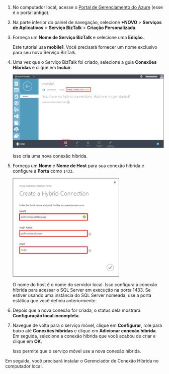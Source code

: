 
1. No computador local, acesse o [Portal de Gerenciamento do Azure](http://manager.windowsazure.com) (esse é o portal antigo).

2. Na parte inferior do painel de navegação, selecione **+NOVO** > **Serviços de Aplicativos** > **Serviço BizTalk** > **Criação Personalizada**.

3. Forneça um **Nome de Serviço BizTalk** e selecione uma **Edição**.

	Este tutorial usa **mobile1**. Você precisará fornecer um nome exclusivo para seu novo Serviço BizTalk.

4. Uma vez que o Serviço BizTalk foi criado, selecione a guia **Conexões Híbridas** e clique em **Incluir**.

	![Incluir Conexão Híbrida](./media/hybrid-connections-create-new/3.png)

	Isso cria uma nova conexão híbrida.

5. Forneça um **Nome** e **Nome de Host** para sua conexão híbrida e configure a **Porta** como `1433`.
  
	![Configurar a Conexão Híbrida](./media/hybrid-connections-create-new/4.png)

	O nome do host é o nome do servidor local. Isso configura a conexão híbrida para acessar o SQL Server em execução na porta 1433. Se estiver usando uma instância do SQL Server nomeada, use a porta estática que você definiu anteriormente.

6. Depois que a nova conexão for criada, o status dela mostrará **Configuração local incompleta**.

7. Navegue de volta para o serviço móvel, clique em **Configurar**, role para baixo até **Conexões híbridas** e clique em **Adicionar conexão híbrida**. Em seguida, selecione a conexão híbrida que você acabou de criar e clique em **OK**.

    Isso permite que o serviço móvel use a nova conexão híbrida.

Em seguida, você precisará instalar o Gerenciador de Conexão Híbrida no computador local.

<!---HONumber=August15_HO6-->